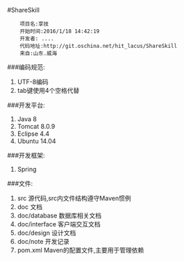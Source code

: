 #ShareSkill

        项目名:享技
        开始时间:2016/1/18 14:42:19
        开发者: ....
        代码地址:http://git.oschina.net/hit_lacus/ShareSkill
        来自:山东.威海
        
###编码规范:

1. UTF-8编码
2. tab键使用4个空格代替


###开发平台:

1. Java 8
2. Tomcat 8.0.9
3. Eclipse 4.4
4. Ubuntu 14.04



###开发框架:

1. Spring

###文件:

1. src 源代码,src内文件结构遵守Maven惯例
2. doc 文档
3. doc/database 数据库相关文档
4. doc/interface 客户端交互文档
5. doc/design 设计文档
6. doc/note 开发记录
7. pom.xml Maven的配置文件,主要用于管理依赖
